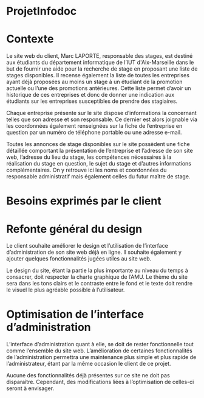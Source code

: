 # ProjetInfodoc

# Contexte
Le site web du client, Marc LAPORTE, responsable des stages, est destiné aux étudiants du département informatique de l’IUT d'Aix-Marseille dans le but de fournir une aide pour la recherche de stage en proposant une liste de stages disponibles. Il recense également la liste de toutes les entreprises ayant déjà proposées au moins un stage à un étudiant de la promotion actuelle ou l’une des promotions antérieures. Cette liste permet d’avoir un historique de ces entreprises et donc de donner une indication aux étudiants sur les entreprises susceptibles de prendre des stagiaires.

Chaque entreprise présente sur le site dispose d’informations la concernant telles que son adresse et son responsable. Ce dernier est alors joignable via les coordonnées également renseignées sur la fiche de l’entreprise en question par un numéro de téléphone portable ou une adresse e-mail.

Toutes les annonces de stage disponibles sur le site possèdent une fiche détaillée comportant la présentation de l’entreprise et l’adresse de son site web, l’adresse du lieu du stage, les compétences nécessaires à la réalisation du stage en question, le sujet du stage et d’autres informations complémentaires. On y retrouve ici les noms et coordonnées du responsable administratif mais également celles du futur maître de stage.


# Besoins exprimés par le client

# Refonte général du design
Le client souhaite améliorer le design et l’utilisation de l’interface d’administration de son site web déjà en ligne. Il souhaite également y ajouter quelques fonctionnalités jugées utiles au site web.

Le design du site, étant la partie la plus importante au niveau du temps à consacrer, doit respecter la charte graphique de l’AMU. Le thème du site sera dans les tons clairs et le contraste entre le fond et le texte doit rendre le visuel le plus agréable possible à l’utilisateur.

# Optimisation de l’interface d’administration
L’interface d’administration quant à elle, se doit de rester fonctionnelle tout comme l’ensemble du site web. L’amélioration de certaines fonctionnalités de l’administration permettra une maintenance plus simple et plus rapide de l’administrateur, étant par la même occasion le client de ce projet.

Aucune des fonctionnalités déjà présentes sur ce site ne doit pas disparaître. 
Cependant, des modifications liées à l’optimisation de celles-ci seront à envisager.

